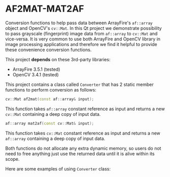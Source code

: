 # AF2MAT-MAT2AF
Conversion functions to help pass data between ArrayFire's `af::array` object and OpenCV's `cv::Mat`. In this Qt project we demonstrate possibility to pass grayscale (fingerprint) image data from `af::array` to `cv::Mat` and vice-versa. It is very common to use both ArrayFire and OpenCV library in image processing applications and therefore we find it helpful to provide these convenience conversion functions.

This project **depends** on these 3rd-party libraries:
* ArrayFire 3.5.1 (tested)
* OpenCV 3.4.1 (tested)

This project contains a class called `Converter` that has 2 static member functions to perform conversion as follows:


```cpp
cv::Mat af2mat(const af::array& input);
```
This function takes `af::array` constant reference as input and returns a new `cv::Mat` containing a deep copy of input data. 


```cpp
af::array mat2af(const cv::Mat& input);
```
This function takes `cv::Mat` constant reference as input and returns a new `af::array` containing a deep copy of input data. 


Both functions do not allocate any extra dynamic memory, so users do not need to free anything just use the returned data until it is alive within its scope. 

Here are some examples of using `Converter` class:

```cpp

```

